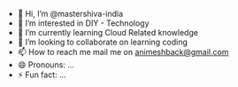 - 👋 Hi, I’m @mastershiva-india
- 👀 I’m interested in DIY - Technology
- 🌱 I’m currently learning Cloud Related knowledge
- 💞️ I’m looking to collaborate on learning coding 
- 📫 How to reach me mail me on animeshback@gmail.com
- 😄 Pronouns: ...
- ⚡ Fun fact: ...

<!---
mastershiva-india/mastershiva-india is a ✨ special ✨ repository because its `README.md` (this file) appears on your GitHub profile.
You can click the Preview link to take a look at your changes.
--->
